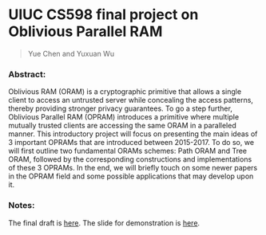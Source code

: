 # UIUC CS598 final project on Oblivious Parallel RAM
> Yue Chen and Yuxuan Wu

### Abstract:
Oblivious RAM (ORAM) is a cryptographic primitive that allows a single client to access an untrusted server while concealing the access patterns, thereby providing stronger privacy guarantees. To go a step further, Oblivious Parallel RAM (OPRAM) introduces a primitive where multiple mutually trusted clients are accessing the same ORAM in a paralleled manner. This introductory project will focus on presenting the main ideas of 3 important OPRAMs that are introduced between 2015-2017. To do so, we will first outline two fundamental ORAMs schemes: Path ORAM and Tree ORAM, followed by the corresponding constructions and implementations of these 3 OPRAMs. In the end, we will briefly touch on some newer papers in the OPRAM field and some possible applications that may develop upon it.

### Notes:
The final draft is [here](./598_OPRAM_Chen&Wu.pdf). The slide for demonstration is [here](./OPRAM_FINAL_slide.pdf).